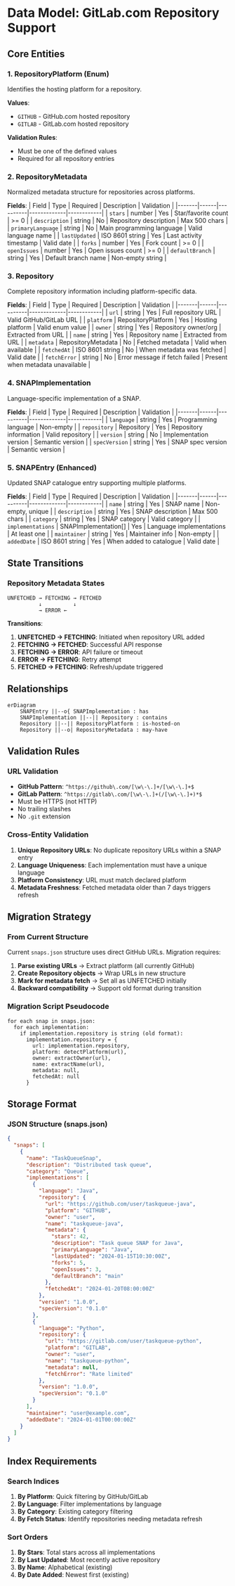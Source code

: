 # Data Model: GitLab.com Repository Support

## Core Entities

### 1. RepositoryPlatform (Enum)
Identifies the hosting platform for a repository.

**Values**:
- `GITHUB` - GitHub.com hosted repository
- `GITLAB` - GitLab.com hosted repository

**Validation Rules**:
- Must be one of the defined values
- Required for all repository entries

### 2. RepositoryMetadata
Normalized metadata structure for repositories across platforms.

**Fields**:
| Field | Type | Required | Description | Validation |
|-------|------|----------|-------------|------------|
| `stars` | number | Yes | Star/favorite count | >= 0 |
| `description` | string | No | Repository description | Max 500 chars |
| `primaryLanguage` | string | No | Main programming language | Valid language name |
| `lastUpdated` | ISO 8601 string | Yes | Last activity timestamp | Valid date |
| `forks` | number | Yes | Fork count | >= 0 |
| `openIssues` | number | Yes | Open issues count | >= 0 |
| `defaultBranch` | string | Yes | Default branch name | Non-empty string |

### 3. Repository
Complete repository information including platform-specific data.

**Fields**:
| Field | Type | Required | Description | Validation |
|-------|------|----------|-------------|------------|
| `url` | string | Yes | Full repository URL | Valid GitHub/GitLab URL |
| `platform` | RepositoryPlatform | Yes | Hosting platform | Valid enum value |
| `owner` | string | Yes | Repository owner/org | Extracted from URL |
| `name` | string | Yes | Repository name | Extracted from URL |
| `metadata` | RepositoryMetadata | No | Fetched metadata | Valid when available |
| `fetchedAt` | ISO 8601 string | No | When metadata was fetched | Valid date |
| `fetchError` | string | No | Error message if fetch failed | Present when metadata unavailable |

### 4. SNAPImplementation
Language-specific implementation of a SNAP.

**Fields**:
| Field | Type | Required | Description | Validation |
|-------|------|----------|-------------|------------|
| `language` | string | Yes | Programming language | Non-empty |
| `repository` | Repository | Yes | Repository information | Valid repository |
| `version` | string | No | Implementation version | Semantic version |
| `specVersion` | string | Yes | SNAP spec version | Semantic version |

### 5. SNAPEntry (Enhanced)
Updated SNAP catalogue entry supporting multiple platforms.

**Fields**:
| Field | Type | Required | Description | Validation |
|-------|------|----------|-------------|------------|
| `name` | string | Yes | SNAP name | Non-empty, unique |
| `description` | string | Yes | SNAP description | Max 500 chars |
| `category` | string | Yes | SNAP category | Valid category |
| `implementations` | SNAPImplementation[] | Yes | Language implementations | At least one |
| `maintainer` | string | Yes | Maintainer info | Non-empty |
| `addedDate` | ISO 8601 string | Yes | When added to catalogue | Valid date |

## State Transitions

### Repository Metadata States
```
UNFETCHED → FETCHING → FETCHED
          ↓          ↓
          → ERROR ←
```

**Transitions**:
1. **UNFETCHED → FETCHING**: Initiated when repository URL added
2. **FETCHING → FETCHED**: Successful API response
3. **FETCHING → ERROR**: API failure or timeout
4. **ERROR → FETCHING**: Retry attempt
5. **FETCHED → FETCHING**: Refresh/update triggered

## Relationships

```mermaid
erDiagram
    SNAPEntry ||--o{ SNAPImplementation : has
    SNAPImplementation ||--|| Repository : contains
    Repository ||--|| RepositoryPlatform : is-hosted-on
    Repository ||--o| RepositoryMetadata : may-have
```

## Validation Rules

### URL Validation
- **GitHub Pattern**: `^https://github\.com/[\w\-\.]+/[\w\-\.]+$`
- **GitLab Pattern**: `^https://gitlab\.com/[\w\-\.]+(/[\w\-\.]+)*$`
- Must be HTTPS (not HTTP)
- No trailing slashes
- No `.git` extension

### Cross-Entity Validation
1. **Unique Repository URLs**: No duplicate repository URLs within a SNAP entry
2. **Language Uniqueness**: Each implementation must have a unique language
3. **Platform Consistency**: URL must match declared platform
4. **Metadata Freshness**: Fetched metadata older than 7 days triggers refresh

## Migration Strategy

### From Current Structure
Current `snaps.json` structure uses direct GitHub URLs. Migration requires:

1. **Parse existing URLs** → Extract platform (all currently GitHub)
2. **Create Repository objects** → Wrap URLs in new structure
3. **Mark for metadata fetch** → Set all as UNFETCHED initially
4. **Backward compatibility** → Support old format during transition

### Migration Script Pseudocode
```
for each snap in snaps.json:
  for each implementation:
    if implementation.repository is string (old format):
      implementation.repository = {
        url: implementation.repository,
        platform: detectPlatform(url),
        owner: extractOwner(url),
        name: extractName(url),
        metadata: null,
        fetchedAt: null
      }
```

## Storage Format

### JSON Structure (snaps.json)
```json
{
  "snaps": [
    {
      "name": "TaskQueueSnap",
      "description": "Distributed task queue",
      "category": "Queue",
      "implementations": [
        {
          "language": "Java",
          "repository": {
            "url": "https://github.com/user/taskqueue-java",
            "platform": "GITHUB",
            "owner": "user",
            "name": "taskqueue-java",
            "metadata": {
              "stars": 42,
              "description": "Task queue SNAP for Java",
              "primaryLanguage": "Java",
              "lastUpdated": "2024-01-15T10:30:00Z",
              "forks": 5,
              "openIssues": 3,
              "defaultBranch": "main"
            },
            "fetchedAt": "2024-01-20T08:00:00Z"
          },
          "version": "1.0.0",
          "specVersion": "0.1.0"
        },
        {
          "language": "Python",
          "repository": {
            "url": "https://gitlab.com/user/taskqueue-python",
            "platform": "GITLAB",
            "owner": "user",
            "name": "taskqueue-python",
            "metadata": null,
            "fetchError": "Rate limited"
          },
          "version": "1.0.0",
          "specVersion": "0.1.0"
        }
      ],
      "maintainer": "user@example.com",
      "addedDate": "2024-01-01T00:00:00Z"
    }
  ]
}
```

## Index Requirements

### Search Indices
1. **By Platform**: Quick filtering by GitHub/GitLab
2. **By Language**: Filter implementations by language
3. **By Category**: Existing category filtering
4. **By Fetch Status**: Identify repositories needing metadata refresh

### Sort Orders
1. **By Stars**: Total stars across all implementations
2. **By Last Updated**: Most recently active repository
3. **By Name**: Alphabetical (existing)
4. **By Date Added**: Newest first (existing)